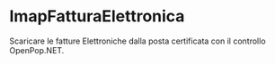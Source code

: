 # ImapFatturaElettronica

Scaricare le fatture Elettroniche dalla posta certificata con il controllo OpenPop.NET.
